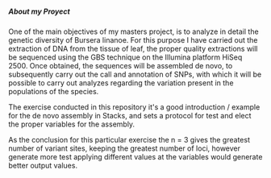 ##### About my Proyect

One of the main objectives of my masters project, is to analyze in detail the genetic diversity of Bursera linanoe. For this purpose I have carried out the extraction of DNA from the tissue of leaf, the proper quality extractions will be sequenced using the GBS technique on the Illumina platform HiSeq 2500.
Once obtained, the sequences will be assembled de novo, to subsequently carry out the call and annotation of SNPs, with which it will be possible to carry out analyzes regarding the variation present in the populations of the species.

The exercise conducted in this repository it's a good introduction / example for the de novo assembly in Stacks, and sets a protocol for test and elect the proper variables for the assembly.

As the conclusion for this particular exercise the n = 3 gives the greatest number of variant sites, keeping the greatest number of loci, however generate more test applying different values at the variables would generate better output values.


